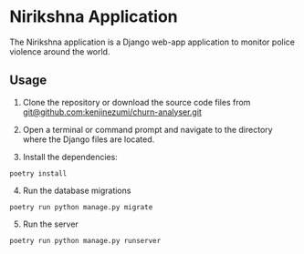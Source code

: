# Nirikshna Application

The Nirikshna application is a Django web-app application to monitor police violence around the world. 


## Usage

1. Clone the repository or download the source code files from [git@github.com:kenjinezumi/churn-analyser.git](https://github.com/kenjinezumi/nirikshana.git)

2. Open a terminal or command prompt and navigate to the directory where the Django files are located.

3. Install the dependencies:

```commandline
poetry install
```

4. Run the database migrations

```commandline
poetry run python manage.py migrate
```


5. Run the server

```commandline
poetry run python manage.py runserver
```
